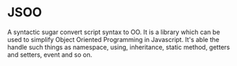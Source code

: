 JSOO
====

A syntactic sugar convert script syntax to OO. It is a library which can be used to simplify Object Oriented Programming in Javascript. It's able the handle such things as namespace, using, inheritance, static method, getters and setters, event and so on.
